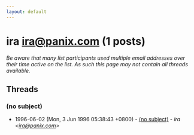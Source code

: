 ```yaml
---
layout: default
---
```


# ira <ira@panix.com> (1 posts)

_Be aware that many list participants used multiple email addresses over their time active on the list. As such this page may not contain all threads available._

## Threads

### (no subject)
+ 1996-06-02 (Mon, 3 Jun 1996 05:38:43 +0800) - [(no subject)](/archive/1996/06/3d865df4833bfff4f7cae67f3110eb556abf319514d1d8d2047e0e7915f2ff5f) - _ira \<ira@panix.com\>_

